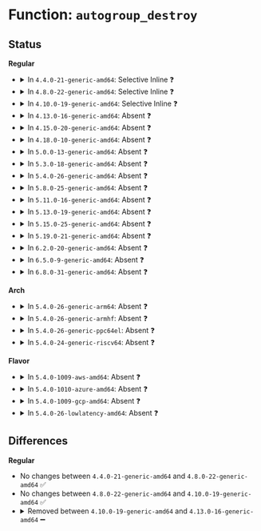 # Function: <code>autogroup_destroy</code>

## Status
<b>Regular</b>
<ul>
<li>
<details>
<summary>In <code>4.4.0-21-generic-amd64</code>: Selective Inline ❓</summary>

```c
void autogroup_destroy(struct kref * kref)
```

```json
{
  "name": "autogroup_destroy",
  "collision_type": "Unique Static",
  "inline_type": "Selective",
  "funcs": [
    {
      "addr": 18446744071579650368,
      "name": "autogroup_destroy",
      "external": false,
      "loc": "kernel/sched/auto_group.c:27",
      "file": "kernel/sched/auto_group.c",
      "inline": "declared, inlined",
      "caller_inline": [
        "kernel/sched/auto_group.c:autogroup_move_group",
        "kernel/sched/auto_group.c:sched_autogroup_create_attach",
        "kernel/sched/auto_group.c:sched_autogroup_exit",
        "kernel/sched/auto_group.c:proc_sched_autogroup_set_nice",
        "kernel/sched/auto_group.c:proc_sched_autogroup_show_task"
      ],
      "caller_func": []
    }
  ],
  "symbols": [
    {
      "addr": 18446744071579650368,
      "name": "autogroup_destroy",
      "section": ".text",
      "bind": "STB_LOCAL",
      "size": 29
    }
  ]
}
```
</details>
</li>
<li>
<details>
<summary>In <code>4.8.0-22-generic-amd64</code>: Selective Inline ❓</summary>

```c
void autogroup_destroy(struct kref * kref)
```

```json
{
  "name": "autogroup_destroy",
  "collision_type": "Unique Static",
  "inline_type": "Selective",
  "funcs": [
    {
      "addr": 18446744071579667768,
      "name": "autogroup_destroy",
      "external": false,
      "loc": "kernel/sched/auto_group.c:27",
      "file": "kernel/sched/auto_group.c",
      "inline": "declared, inlined",
      "caller_inline": [
        "kernel/sched/auto_group.c:proc_sched_autogroup_show_task",
        "kernel/sched/auto_group.c:proc_sched_autogroup_set_nice",
        "kernel/sched/auto_group.c:sched_autogroup_exit",
        "kernel/sched/auto_group.c:sched_autogroup_create_attach",
        "kernel/sched/auto_group.c:autogroup_move_group"
      ],
      "caller_func": []
    }
  ],
  "symbols": [
    {
      "addr": 18446744071579665920,
      "name": "autogroup_destroy",
      "section": ".text",
      "bind": "STB_LOCAL",
      "size": 29
    }
  ]
}
```
</details>
</li>
<li>
<details>
<summary>In <code>4.10.0-19-generic-amd64</code>: Selective Inline ❓</summary>

```c
void autogroup_destroy(struct kref * kref)
```

```json
{
  "name": "autogroup_destroy",
  "collision_type": "Unique Static",
  "inline_type": "Selective",
  "funcs": [
    {
      "addr": 18446744071579692360,
      "name": "autogroup_destroy",
      "external": false,
      "loc": "kernel/sched/auto_group.c:27",
      "file": "kernel/sched/auto_group.c",
      "inline": "declared, inlined",
      "caller_inline": [
        "kernel/sched/auto_group.c:proc_sched_autogroup_show_task",
        "kernel/sched/auto_group.c:proc_sched_autogroup_set_nice",
        "kernel/sched/auto_group.c:sched_autogroup_exit",
        "kernel/sched/auto_group.c:sched_autogroup_create_attach",
        "kernel/sched/auto_group.c:autogroup_move_group"
      ],
      "caller_func": []
    }
  ],
  "symbols": [
    {
      "addr": 18446744071579690496,
      "name": "autogroup_destroy",
      "section": ".text",
      "bind": "STB_LOCAL",
      "size": 29
    }
  ]
}
```
</details>
</li>
<li>
<details>
<summary>In <code>4.13.0-16-generic-amd64</code>: Absent ❓</summary>

```json
{
  "name": "autogroup_destroy",
  "collision_type": "Unique Static",
  "inline_type": "Full",
  "funcs": [
    {
      "addr": 18446744071579688933,
      "name": "autogroup_destroy",
      "external": false,
      "loc": "kernel/sched/autogroup.c:27",
      "file": "kernel/sched/autogroup.c",
      "inline": "declared, inlined",
      "caller_inline": [
        "kernel/sched/autogroup.c:proc_sched_autogroup_show_task",
        "kernel/sched/autogroup.c:proc_sched_autogroup_set_nice",
        "kernel/sched/autogroup.c:sched_autogroup_exit",
        "kernel/sched/autogroup.c:sched_autogroup_create_attach",
        "kernel/sched/autogroup.c:autogroup_move_group"
      ],
      "caller_func": []
    }
  ],
  "symbols": []
}
```
</details>
</li>
<li>
<details>
<summary>In <code>4.15.0-20-generic-amd64</code>: Absent ❓</summary>

```json
{
  "name": "autogroup_destroy",
  "collision_type": "Unique Static",
  "inline_type": "Full",
  "funcs": [
    {
      "addr": 18446744071579719873,
      "name": "autogroup_destroy",
      "external": false,
      "loc": "kernel/sched/autogroup.c:28",
      "file": "kernel/sched/autogroup.c",
      "inline": "declared, inlined",
      "caller_inline": [
        "kernel/sched/autogroup.c:proc_sched_autogroup_show_task",
        "kernel/sched/autogroup.c:proc_sched_autogroup_set_nice",
        "kernel/sched/autogroup.c:sched_autogroup_exit",
        "kernel/sched/autogroup.c:sched_autogroup_create_attach",
        "kernel/sched/autogroup.c:autogroup_move_group"
      ],
      "caller_func": []
    }
  ],
  "symbols": []
}
```
</details>
</li>
<li>
<details>
<summary>In <code>4.18.0-10-generic-amd64</code>: Absent ❓</summary>

```json
{
  "name": "autogroup_destroy",
  "collision_type": "Unique Static",
  "inline_type": "Full",
  "funcs": [
    {
      "addr": 18446744071579752561,
      "name": "autogroup_destroy",
      "external": false,
      "loc": "kernel/sched/autogroup.c:25",
      "file": "kernel/sched/autogroup.c",
      "inline": "declared, inlined",
      "caller_inline": [
        "kernel/sched/autogroup.c:proc_sched_autogroup_show_task",
        "kernel/sched/autogroup.c:proc_sched_autogroup_set_nice",
        "kernel/sched/autogroup.c:sched_autogroup_exit",
        "kernel/sched/autogroup.c:sched_autogroup_create_attach",
        "kernel/sched/autogroup.c:autogroup_move_group"
      ],
      "caller_func": []
    }
  ],
  "symbols": []
}
```
</details>
</li>
<li>
<details>
<summary>In <code>5.0.0-13-generic-amd64</code>: Absent ❓</summary>

```json
{
  "name": "autogroup_destroy",
  "collision_type": "Unique Static",
  "inline_type": "Full",
  "funcs": [
    {
      "addr": 18446744071579795425,
      "name": "autogroup_destroy",
      "external": false,
      "loc": "kernel/sched/autogroup.c:25",
      "file": "kernel/sched/autogroup.c",
      "inline": "declared, inlined",
      "caller_inline": [
        "kernel/sched/autogroup.c:proc_sched_autogroup_show_task",
        "kernel/sched/autogroup.c:proc_sched_autogroup_set_nice",
        "kernel/sched/autogroup.c:sched_autogroup_exit",
        "kernel/sched/autogroup.c:sched_autogroup_create_attach",
        "kernel/sched/autogroup.c:autogroup_move_group"
      ],
      "caller_func": []
    }
  ],
  "symbols": []
}
```
</details>
</li>
<li>
<details>
<summary>In <code>5.3.0-18-generic-amd64</code>: Absent ❓</summary>

```json
{
  "name": "autogroup_destroy",
  "collision_type": "Unique Static",
  "inline_type": "Full",
  "funcs": [
    {
      "addr": 18446744071579823964,
      "name": "autogroup_destroy",
      "external": false,
      "loc": "kernel/sched/autogroup.c:25",
      "file": "kernel/sched/autogroup.c",
      "inline": "declared, inlined",
      "caller_inline": [
        "kernel/sched/autogroup.c:proc_sched_autogroup_show_task",
        "kernel/sched/autogroup.c:proc_sched_autogroup_set_nice",
        "kernel/sched/autogroup.c:sched_autogroup_exit",
        "kernel/sched/autogroup.c:sched_autogroup_create_attach",
        "kernel/sched/autogroup.c:autogroup_move_group"
      ],
      "caller_func": []
    }
  ],
  "symbols": []
}
```
</details>
</li>
<li>
<details>
<summary>In <code>5.4.0-26-generic-amd64</code>: Absent ❓</summary>

```json
{
  "name": "autogroup_destroy",
  "collision_type": "Unique Static",
  "inline_type": "Full",
  "funcs": [
    {
      "addr": 18446744071579872236,
      "name": "autogroup_destroy",
      "external": false,
      "loc": "kernel/sched/autogroup.c:25",
      "file": "kernel/sched/autogroup.c",
      "inline": "declared, inlined",
      "caller_inline": [
        "kernel/sched/autogroup.c:proc_sched_autogroup_show_task",
        "kernel/sched/autogroup.c:proc_sched_autogroup_set_nice",
        "kernel/sched/autogroup.c:sched_autogroup_exit",
        "kernel/sched/autogroup.c:sched_autogroup_create_attach",
        "kernel/sched/autogroup.c:autogroup_move_group"
      ],
      "caller_func": []
    }
  ],
  "symbols": []
}
```
</details>
</li>
<li>
<details>
<summary>In <code>5.8.0-25-generic-amd64</code>: Absent ❓</summary>

```json
{
  "name": "autogroup_destroy",
  "collision_type": "Unique Static",
  "inline_type": "Full",
  "funcs": [
    {
      "addr": 18446744071579914490,
      "name": "autogroup_destroy",
      "external": false,
      "loc": "kernel/sched/autogroup.c:25",
      "file": "kernel/sched/autogroup.c",
      "inline": "declared, inlined",
      "caller_inline": [
        "kernel/sched/autogroup.c:proc_sched_autogroup_show_task",
        "kernel/sched/autogroup.c:proc_sched_autogroup_set_nice",
        "kernel/sched/autogroup.c:sched_autogroup_exit",
        "kernel/sched/autogroup.c:sched_autogroup_create_attach",
        "kernel/sched/autogroup.c:autogroup_move_group"
      ],
      "caller_func": []
    }
  ],
  "symbols": []
}
```
</details>
</li>
<li>
<details>
<summary>In <code>5.11.0-16-generic-amd64</code>: Absent ❓</summary>

```json
{
  "name": "autogroup_destroy",
  "collision_type": "Unique Static",
  "inline_type": "Full",
  "funcs": [
    {
      "addr": 18446744071579907962,
      "name": "autogroup_destroy",
      "external": false,
      "loc": "kernel/sched/autogroup.c:25",
      "file": "kernel/sched/autogroup.c",
      "inline": "declared, inlined",
      "caller_inline": [
        "kernel/sched/autogroup.c:proc_sched_autogroup_show_task",
        "kernel/sched/autogroup.c:proc_sched_autogroup_set_nice",
        "kernel/sched/autogroup.c:sched_autogroup_exit",
        "kernel/sched/autogroup.c:sched_autogroup_create_attach",
        "kernel/sched/autogroup.c:autogroup_move_group"
      ],
      "caller_func": []
    }
  ],
  "symbols": []
}
```
</details>
</li>
<li>
<details>
<summary>In <code>5.13.0-19-generic-amd64</code>: Absent ❓</summary>

```json
{
  "name": "autogroup_destroy",
  "collision_type": "Unique Static",
  "inline_type": "Full",
  "funcs": [
    {
      "addr": 18446744071579916918,
      "name": "autogroup_destroy",
      "external": false,
      "loc": "kernel/sched/autogroup.c:25",
      "file": "kernel/sched/autogroup.c",
      "inline": "declared, inlined",
      "caller_inline": [
        "kernel/sched/autogroup.c:proc_sched_autogroup_show_task",
        "kernel/sched/autogroup.c:proc_sched_autogroup_set_nice",
        "kernel/sched/autogroup.c:sched_autogroup_exit",
        "kernel/sched/autogroup.c:sched_autogroup_create_attach",
        "kernel/sched/autogroup.c:autogroup_move_group"
      ],
      "caller_func": []
    }
  ],
  "symbols": []
}
```
</details>
</li>
<li>
<details>
<summary>In <code>5.15.0-25-generic-amd64</code>: Absent ❓</summary>

```json
{
  "name": "autogroup_destroy",
  "collision_type": "Unique Static",
  "inline_type": "Full",
  "funcs": [
    {
      "addr": 18446744071580038918,
      "name": "autogroup_destroy",
      "external": false,
      "loc": "kernel/sched/autogroup.c:25",
      "file": "kernel/sched/autogroup.c",
      "inline": "declared, inlined",
      "caller_inline": [
        "kernel/sched/autogroup.c:proc_sched_autogroup_show_task",
        "kernel/sched/autogroup.c:proc_sched_autogroup_set_nice",
        "kernel/sched/autogroup.c:sched_autogroup_exit",
        "kernel/sched/autogroup.c:sched_autogroup_create_attach",
        "kernel/sched/autogroup.c:autogroup_move_group"
      ],
      "caller_func": []
    }
  ],
  "symbols": []
}
```
</details>
</li>
<li>
<details>
<summary>In <code>5.19.0-21-generic-amd64</code>: Absent ❓</summary>

```json
{
  "name": "autogroup_destroy",
  "collision_type": "Unique Static",
  "inline_type": "Full",
  "funcs": [
    {
      "addr": 18446744071580209900,
      "name": "autogroup_destroy",
      "external": false,
      "loc": "kernel/sched/autogroup.c:47",
      "file": "kernel/sched/build_utility.c",
      "inline": "declared, inlined",
      "caller_inline": [
        "kernel/sched/build_utility.c:proc_sched_autogroup_show_task",
        "kernel/sched/build_utility.c:proc_sched_autogroup_set_nice",
        "kernel/sched/build_utility.c:sched_autogroup_exit",
        "kernel/sched/build_utility.c:sched_autogroup_create_attach",
        "kernel/sched/build_utility.c:autogroup_move_group"
      ],
      "caller_func": []
    }
  ],
  "symbols": []
}
```
</details>
</li>
<li>
<details>
<summary>In <code>6.2.0-20-generic-amd64</code>: Absent ❓</summary>

```json
{
  "name": "autogroup_destroy",
  "collision_type": "Unique Static",
  "inline_type": "Full",
  "funcs": [
    {
      "addr": 18446744071580402572,
      "name": "autogroup_destroy",
      "external": false,
      "loc": "kernel/sched/autogroup.c:47",
      "file": "kernel/sched/build_utility.c",
      "inline": "declared, inlined",
      "caller_inline": [
        "kernel/sched/build_utility.c:proc_sched_autogroup_show_task",
        "kernel/sched/build_utility.c:proc_sched_autogroup_set_nice",
        "kernel/sched/build_utility.c:sched_autogroup_exit",
        "kernel/sched/build_utility.c:sched_autogroup_create_attach",
        "kernel/sched/build_utility.c:autogroup_move_group"
      ],
      "caller_func": []
    }
  ],
  "symbols": []
}
```
</details>
</li>
<li>
<details>
<summary>In <code>6.5.0-9-generic-amd64</code>: Absent ❓</summary>

```json
{
  "name": "autogroup_destroy",
  "collision_type": "Unique Static",
  "inline_type": "Full",
  "funcs": [
    {
      "addr": 18446744071580471347,
      "name": "autogroup_destroy",
      "external": false,
      "loc": "kernel/sched/autogroup.c:47",
      "file": "kernel/sched/build_utility.c",
      "inline": "declared, inlined",
      "caller_inline": [
        "kernel/sched/build_utility.c:proc_sched_autogroup_show_task",
        "kernel/sched/build_utility.c:proc_sched_autogroup_set_nice",
        "kernel/sched/build_utility.c:sched_autogroup_exit",
        "kernel/sched/build_utility.c:sched_autogroup_create_attach",
        "kernel/sched/build_utility.c:autogroup_move_group"
      ],
      "caller_func": []
    }
  ],
  "symbols": []
}
```
</details>
</li>
<li>
<details>
<summary>In <code>6.8.0-31-generic-amd64</code>: Absent ❓</summary>

```json
{
  "name": "autogroup_destroy",
  "collision_type": "Unique Static",
  "inline_type": "Full",
  "funcs": [
    {
      "addr": 18446744071580531171,
      "name": "autogroup_destroy",
      "external": false,
      "loc": "kernel/sched/autogroup.c:47",
      "file": "kernel/sched/build_utility.c",
      "inline": "declared, inlined",
      "caller_inline": [
        "kernel/sched/build_utility.c:proc_sched_autogroup_show_task",
        "kernel/sched/build_utility.c:proc_sched_autogroup_set_nice",
        "kernel/sched/build_utility.c:sched_autogroup_exit",
        "kernel/sched/build_utility.c:sched_autogroup_create_attach",
        "kernel/sched/build_utility.c:autogroup_move_group"
      ],
      "caller_func": []
    }
  ],
  "symbols": []
}
```
</details>
</li>
</ul>
<b>Arch</b>
<ul>
<li>
<details>
<summary>In <code>5.4.0-26-generic-arm64</code>: Absent ❓</summary>

```json
{
  "name": "autogroup_destroy",
  "collision_type": "Unique Static",
  "inline_type": "Full",
  "funcs": [
    {
      "addr": 18446603336491071080,
      "name": "autogroup_destroy",
      "external": false,
      "loc": "kernel/sched/autogroup.c:25",
      "file": "kernel/sched/autogroup.c",
      "inline": "declared, inlined",
      "caller_inline": [
        "kernel/sched/autogroup.c:proc_sched_autogroup_show_task",
        "kernel/sched/autogroup.c:proc_sched_autogroup_set_nice",
        "kernel/sched/autogroup.c:sched_autogroup_exit",
        "kernel/sched/autogroup.c:sched_autogroup_create_attach",
        "kernel/sched/autogroup.c:autogroup_move_group"
      ],
      "caller_func": []
    }
  ],
  "symbols": []
}
```
</details>
</li>
<li>
<details>
<summary>In <code>5.4.0-26-generic-armhf</code>: Absent ❓</summary>

```json
{
  "name": "autogroup_destroy",
  "collision_type": "Unique Static",
  "inline_type": "Full",
  "funcs": [
    {
      "addr": 3225075348,
      "name": "autogroup_destroy",
      "external": false,
      "loc": "kernel/sched/autogroup.c:25",
      "file": "kernel/sched/autogroup.c",
      "inline": "declared, inlined",
      "caller_inline": [
        "kernel/sched/autogroup.c:proc_sched_autogroup_show_task",
        "kernel/sched/autogroup.c:proc_sched_autogroup_set_nice",
        "kernel/sched/autogroup.c:sched_autogroup_exit",
        "kernel/sched/autogroup.c:sched_autogroup_create_attach"
      ],
      "caller_func": []
    }
  ],
  "symbols": []
}
```
</details>
</li>
<li>
<details>
<summary>In <code>5.4.0-26-generic-ppc64el</code>: Absent ❓</summary>

```json
{
  "name": "autogroup_destroy",
  "collision_type": "Unique Static",
  "inline_type": "Full",
  "funcs": [
    {
      "addr": 13835058055283952684,
      "name": "autogroup_destroy",
      "external": false,
      "loc": "kernel/sched/autogroup.c:25",
      "file": "kernel/sched/autogroup.c",
      "inline": "declared, inlined",
      "caller_inline": [
        "kernel/sched/autogroup.c:proc_sched_autogroup_show_task",
        "kernel/sched/autogroup.c:proc_sched_autogroup_set_nice",
        "kernel/sched/autogroup.c:sched_autogroup_exit",
        "kernel/sched/autogroup.c:sched_autogroup_create_attach",
        "kernel/sched/autogroup.c:autogroup_move_group"
      ],
      "caller_func": []
    }
  ],
  "symbols": []
}
```
</details>
</li>
<li>
<details>
<summary>In <code>5.4.0-24-generic-riscv64</code>: Absent ❓</summary>

```json
{
  "name": "autogroup_destroy",
  "collision_type": "Unique Static",
  "inline_type": "Full",
  "funcs": [
    {
      "addr": 18446743936271661258,
      "name": "autogroup_destroy",
      "external": false,
      "loc": "kernel/sched/autogroup.c:25",
      "file": "kernel/sched/autogroup.c",
      "inline": "declared, inlined",
      "caller_inline": [
        "kernel/sched/autogroup.c:proc_sched_autogroup_show_task",
        "kernel/sched/autogroup.c:proc_sched_autogroup_set_nice",
        "kernel/sched/autogroup.c:sched_autogroup_exit",
        "kernel/sched/autogroup.c:sched_autogroup_create_attach",
        "kernel/sched/autogroup.c:autogroup_move_group"
      ],
      "caller_func": []
    }
  ],
  "symbols": []
}
```
</details>
</li>
</ul>
<b>Flavor</b>
<ul>
<li>
<details>
<summary>In <code>5.4.0-1009-aws-amd64</code>: Absent ❓</summary>

```json
{
  "name": "autogroup_destroy",
  "collision_type": "Unique Static",
  "inline_type": "Full",
  "funcs": [
    {
      "addr": 18446744071579844412,
      "name": "autogroup_destroy",
      "external": false,
      "loc": "kernel/sched/autogroup.c:25",
      "file": "kernel/sched/autogroup.c",
      "inline": "declared, inlined",
      "caller_inline": [
        "kernel/sched/autogroup.c:proc_sched_autogroup_show_task",
        "kernel/sched/autogroup.c:proc_sched_autogroup_set_nice",
        "kernel/sched/autogroup.c:sched_autogroup_exit",
        "kernel/sched/autogroup.c:sched_autogroup_create_attach",
        "kernel/sched/autogroup.c:autogroup_move_group"
      ],
      "caller_func": []
    }
  ],
  "symbols": []
}
```
</details>
</li>
<li>
<details>
<summary>In <code>5.4.0-1010-azure-amd64</code>: Absent ❓</summary>

```json
{
  "name": "autogroup_destroy",
  "collision_type": "Unique Static",
  "inline_type": "Full",
  "funcs": [
    {
      "addr": 18446744071579779324,
      "name": "autogroup_destroy",
      "external": false,
      "loc": "kernel/sched/autogroup.c:25",
      "file": "kernel/sched/autogroup.c",
      "inline": "declared, inlined",
      "caller_inline": [
        "kernel/sched/autogroup.c:proc_sched_autogroup_show_task",
        "kernel/sched/autogroup.c:proc_sched_autogroup_set_nice",
        "kernel/sched/autogroup.c:sched_autogroup_exit",
        "kernel/sched/autogroup.c:sched_autogroup_create_attach",
        "kernel/sched/autogroup.c:autogroup_move_group"
      ],
      "caller_func": []
    }
  ],
  "symbols": []
}
```
</details>
</li>
<li>
<details>
<summary>In <code>5.4.0-1009-gcp-amd64</code>: Absent ❓</summary>

```json
{
  "name": "autogroup_destroy",
  "collision_type": "Unique Static",
  "inline_type": "Full",
  "funcs": [
    {
      "addr": 18446744071579832604,
      "name": "autogroup_destroy",
      "external": false,
      "loc": "kernel/sched/autogroup.c:25",
      "file": "kernel/sched/autogroup.c",
      "inline": "declared, inlined",
      "caller_inline": [
        "kernel/sched/autogroup.c:proc_sched_autogroup_show_task",
        "kernel/sched/autogroup.c:proc_sched_autogroup_set_nice",
        "kernel/sched/autogroup.c:sched_autogroup_exit",
        "kernel/sched/autogroup.c:sched_autogroup_create_attach",
        "kernel/sched/autogroup.c:autogroup_move_group"
      ],
      "caller_func": []
    }
  ],
  "symbols": []
}
```
</details>
</li>
<li>
<details>
<summary>In <code>5.4.0-26-lowlatency-amd64</code>: Absent ❓</summary>

```json
{
  "name": "autogroup_destroy",
  "collision_type": "Unique Static",
  "inline_type": "Full",
  "funcs": [
    {
      "addr": 18446744071579877660,
      "name": "autogroup_destroy",
      "external": false,
      "loc": "kernel/sched/autogroup.c:25",
      "file": "kernel/sched/autogroup.c",
      "inline": "declared, inlined",
      "caller_inline": [
        "kernel/sched/autogroup.c:proc_sched_autogroup_show_task",
        "kernel/sched/autogroup.c:proc_sched_autogroup_set_nice",
        "kernel/sched/autogroup.c:sched_autogroup_exit",
        "kernel/sched/autogroup.c:sched_autogroup_create_attach",
        "kernel/sched/autogroup.c:autogroup_move_group"
      ],
      "caller_func": []
    }
  ],
  "symbols": []
}
```
</details>
</li>
</ul>

## Differences
<b>Regular</b>
<ul>
<li>
No changes between <code>4.4.0-21-generic-amd64</code> and <code>4.8.0-22-generic-amd64</code> ✅
</li>
<li>
No changes between <code>4.8.0-22-generic-amd64</code> and <code>4.10.0-19-generic-amd64</code> ✅
</li>
<li>
<details>
<summary>Removed between <code>4.10.0-19-generic-amd64</code> and <code>4.13.0-16-generic-amd64</code> ➖</summary>

```c
void autogroup_destroy(struct kref * kref)
```
</details>
</li>
</ul>

